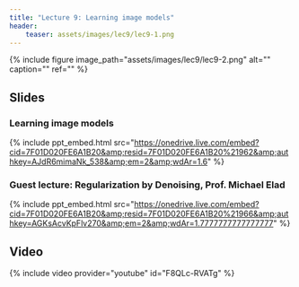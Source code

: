 ```yaml
---
title: "Lecture 9: Learning image models"
header:
    teaser: assets/images/lec9/lec9-1.png
---
```



{% include figure
image_path="assets/images/lec9/lec9-2.png"
alt="" caption="" ref=""
%}

## Slides


### Learning image models

{% include ppt_embed.html
src="https://onedrive.live.com/embed?cid=7F01D020FE6A1B20&amp;resid=7F01D020FE6A1B20%21962&amp;authkey=AJdR6mimaNk_538&amp;em=2&amp;wdAr=1.6" %}


### Guest lecture: Regularization by Denoising, Prof. Michael Elad

{% include ppt_embed.html
src="https://onedrive.live.com/embed?cid=7F01D020FE6A1B20&amp;resid=7F01D020FE6A1B20%21966&amp;authkey=AGKsAcvKpFlv270&amp;em=2&amp;wdAr=1.7777777777777777" %}


## Video

{% include video provider="youtube" id="F8QLc-RVATg" %}